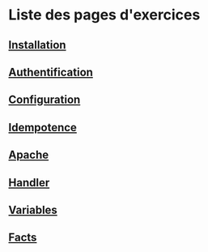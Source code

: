 # Liste des pages d'exercices

## [Installation](https://github.com/thomasedel/formation-ansible-ema/blob/main/installation.md)
## [Authentification](https://github.com/thomasedel/formation-ansible-ema/blob/main/authentification.md)
## [Configuration](https://github.com/thomasedel/formation-ansible-ema/blob/main/configuration.md)
## [Idempotence](https://github.com/thomasedel/formation-ansible-ema/blob/main/Idempotence.md)
## [Apache](https://github.com/thomasedel/formation-ansible-ema/blob/main/apache.md)
## [Handler](https://github.com/thomasedel/formation-ansible-ema/blob/main/handler.md)
## [Variables](https://github.com/thomasedel/formation-ansible-ema/blob/main/variables.md)
## [Facts](https://github.com/thomasedel/formation-ansible-ema/blob/main/facts.md)

